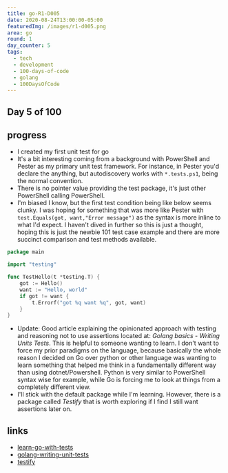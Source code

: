 ```yaml
---
title: go-R1-D005
date: 2020-08-24T13:00:00-05:00
featuredImg: /images/r1-d005.png
area: go
round: 1
day_counter: 5
tags:
  - tech
  - development
  - 100-days-of-code
  - golang
  - 100DaysOfCode
---
```

## Day 5 of 100

## progress

- I created my first unit test for go
- It's a bit interesting coming from a background with PowerShell and Pester as my primary unit test framework. For instance, in Pester you'd declare the anything, but autodiscovery works with `*.tests.ps1`, being the normal convention.
- There is no pointer value providing the test package, it's just other PowerShell calling PowerShell.
- I'm biased I know, but the first test condition being like below seems clunky. I was hoping for something that was more like Pester with `test.Equals(got, want,"Error message")` as the syntax is more inline to what I'd expect. I haven't dived in further so this is just a thought, hoping this is just the newbie 101 test case example and there are more succinct comparison and test methods available.

```go
package main

import "testing"

func TestHello(t *testing.T) {
	got := Hello()
	want := "Hello, world"
	if got != want {
		t.Errorf("got %q want %q", got, want)
	}
}

```

- Update: Good article explaining the opinionated approach with testing and reasoning not to use assertions located at: _Golang basics - Writing Units Tests_. This is helpful to someone wanting to learn. I don't want to force my prior paradigms on the language, because basically the whole reason I decided on Go over python or other language was wanting to learn something that helped me think in a fundamentally different way than using dotnet/Powershell. Python is very similar to PowerShell syntax wise for example, while Go is forcing me to look at things from a completely different view.
- I'll stick with the default package while I'm learning. However, there is a package called _Testify_ that is worth exploring if I find I still want assertions later on.


## links

- [learn-go-with-tests](https://quii.gitbook.io/learn-go-with-tests/go-fundamentals/hello-world)
- [golang-writing-unit-tests](https://blog.alexellis.io/golang-writing-unit-tests)
- [testify](https://github.com/stretchr/testify)
